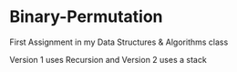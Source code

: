 # Binary-Permutation
First Assignment in my Data Structures &amp; Algorithms class

Version 1 uses Recursion and Version 2 uses a stack
